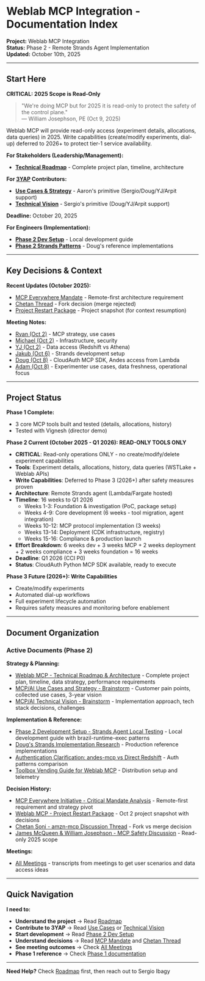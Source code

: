 # Weblab MCP Integration - Documentation Index

**Project:** Weblab MCP Integration  
**Status:** Phase 2 - Remote Strands Agent Implementation  
**Updated:** October 10th, 2025

---

## Start Here

**CRITICAL: 2025 Scope is Read-Only**
> "We're doing MCP but for 2025 it is read-only to protect the safety of the control plane."  
> — William Josephson, PE (Oct 9, 2025)

Weblab MCP will provide read-only access (experiment details, allocations, data queries) in 2025.
Write capabilities (create/modify experiments, dial-up) deferred to 2026+ to protect tier-1 service availability.

**For Stakeholders (Leadership/Management):**
- **[Technical Roadmap](phase-2/mcp-weblab-anywhere-roadmap.md)** - Complete project plan, timeline, architecture

**For [3YAP](https://quip-amazon.com/l52lAKv6Kb93/3YAP-execution-plan) Contributors:**
- **[Use Cases & Strategy](phase-2/mcp-weblab-anywhere-use-cases-strategy.md)** - Aaron's primitive (Sergio/Doug/YJ/Arpit support)
- **[Technical Vision](phase-2/mcp-weblab-anywhere-technical-vision.md)** - Sergio's primitive (Doug/YJ/Arpit support)

**Deadline:** October 20, 2025

**For Engineers (Implementation):**
- **[Phase 2 Dev Setup](phase-2/phase-2-dev-setup.md)** - Local development guide
- **[Phase 2 Strands Patterns](phase-2/strands-implementation-research/)** - Doug's reference implementations

---

## Key Decisions & Context

**Recent Updates (October 2025):**
- [MCP Everywhere Mandate](phase-2/mcp-everywhere-mandate.md) - Remote-first architecture requirement
- [Chetan Thread](../threads/chetan-amzn-mcp-thread.md) - Fork decision (merge rejected)
- [Project Restart Package](phase-2/restart-package-2025-10-02.md) - Project snapshot (for context resumption)

**Meeting Notes:**
- [Ryan (Oct 2)](weblab-mcp-meetings/ryan-10-02.md) - MCP strategy, use cases
- [Michael (Oct 2)](weblab-mcp-meetings/michael-10-02.md) - Infrastructure, security
- [YJ (Oct 2)](weblab-mcp-meetings/yj-10-02.md) - Data access (Redshift vs Athena)
- [Jakub (Oct 6)](weblab-mcp-meetings/jakub-10-06.md) - Strands development setup
- [Doug (Oct 8)](weblab-mcp-meetings/doug-10-08.md) - CloudAuth MCP SDK, Andes access from Lambda
- [Adam (Oct 8)](weblab-mcp-meetings/adam-10-08.md) - Experimenter use cases, data freshness, operational focus

---

## Project Status

**Phase 1 Complete:**
- 3 core MCP tools built and tested (details, allocations, history)
- Tested with Vignesh (director demo)

**Phase 2 Current (October 2025 - Q1 2026): READ-ONLY TOOLS ONLY**
- **CRITICAL**: Read-only operations ONLY - no create/modify/delete experiment capabilities
- **Tools**: Experiment details, allocations, history, data queries (WSTLake + Weblab APIs)
- **Write Capabilities**: Deferred to Phase 3 (2026+) after safety measures proven
- **Architecture**: Remote Strands agent (Lambda/Fargate hosted)
- **Timeline**: 16 weeks to Q1 2026
  - Weeks 1-3: Foundation & investigation (PoC, package setup)
  - Weeks 4-9: Core development (6 weeks - tool migration, agent integration)
  - Weeks 10-12: MCP protocol implementation (3 weeks)
  - Weeks 13-14: Deployment (CDK infrastructure, registry)
  - Weeks 15-16: Compliance & production launch
- **Effort Breakdown**: 6 weeks dev + 3 weeks MCP + 2 weeks deployment + 2 weeks compliance + 3 weeks foundation = 16 weeks
- **Deadline**: Q1 2026 (CCI P0)
- **Status**: CloudAuth Python MCP SDK available, ready to execute

**Phase 3 Future (2026+): Write Capabilities**
- Create/modify experiments
- Automated dial-up workflows
- Full experiment lifecycle automation
- Requires safety measures and monitoring before enablement

---

## Document Organization

### Active Documents (Phase 2)

**Strategy & Planning:**
- [Weblab MCP - Technical Roadmap & Architecture](phase-2/mcp-weblab-anywhere-roadmap.md) - Complete project plan, timeline, data strategy, performance requirements
- [MCP/AI Use Cases and Strategy - Brainstorm](phase-2/mcp-weblab-anywhere-use-cases-strategy.md) - Customer pain points, collected use cases, 3-year vision
- [MCP/AI Technical Vision - Brainstorm](phase-2/mcp-weblab-anywhere-technical-vision.md) - Implementation approach, tech stack decisions, challenges

**Implementation & Reference:**
- [Phase 2 Development Setup - Strands Agent Local Testing](phase-2/phase-2-dev-setup.md) - Local development guide with brazil-runtime-exec patterns
- [Doug's Strands Implementation Research](phase-2/strands-implementation-research/) - Production reference implementations
- [Authentication Clarification: andes-mcp vs Direct Redshift](phase-2/authentication-clarification.md) - Auth patterns comparison
- [Toolbox Vending Guide for Weblab MCP](phase-2/toolbox-vending-guide.md) - Distribution setup and telemetry

**Decision History:**
- [MCP Everywhere Initiative - Critical Mandate Analysis](phase-2/mcp-everywhere-mandate.md) - Remote-first requirement and strategy pivot
- [Weblab MCP - Project Restart Package](phase-2/restart-package-2025-10-02.md) - Oct 2 project snapshot with decisions
- [Chetan Soni - amzn-mcp Discussion Thread](../threads/chetan-amzn-mcp-thread.md) - Fork vs merge decision
- [James McQueen & William Josephson - MCP Safety Discussion](../threads/james-william-mcp-safety-thread.md) - Read-only 2025 scope

**Meetings:**
- [All Meetings](weblab-mcp-meetings/) - transcripts from meetings to get user scenarios and data access ideas

---

## Quick Navigation

**I need to:**
- **Understand the project** → Read [Roadmap](phase-2/mcp-weblab-anywhere-roadmap.md)
- **Contribute to 3YAP** → Read [Use Cases](phase-2/mcp-weblab-anywhere-use-cases-strategy.md) or [Technical Vision](phase-2/mcp-weblab-anywhere-technical-vision.md)
- **Start development** → Read [Phase 2 Dev Setup](phase-2/phase-2-dev-setup.md)
- **Understand decisions** → Read [MCP Mandate](phase-2/mcp-everywhere-mandate.md) and [Chetan Thread](../threads/chetan-amzn-mcp-thread.md)
- **See meeting outcomes** → Check [All Meetings](weblab-mcp-meetings/)
- **Phase 1 reference** → Check [Phase 1 documentation](phase-1/phase-1-readme.md)

---

**Need Help?** Check [Roadmap](phase-2/mcp-weblab-anywhere-roadmap.md) first, then reach out to Sergio Ibagy
